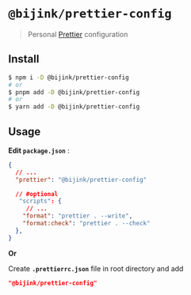 # `@bijink/prettier-config`

> Personal [Prettier](https://prettier.io) configuration

## Install

```bash
$ npm i -D @bijink/prettier-config
# or
$ pnpm add -D @bijink/prettier-config
# or
$ yarn add -D @bijink/prettier-config
```

## Usage
**Edit `package.json`** :

```json
{
  // ...
  "prettier": "@bijink/prettier-config"

  // #optional
   "scripts": {
     // ...
    "format": "prettier . --write",
    "format:check": "prettier . --check"
  },
}
```
**Or**

Create **`.prettierrc.json`** file in root directory and add
```json
"@bijink/prettier-config"
```